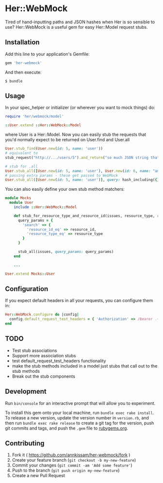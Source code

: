 # Her::WebMock

Tired of hand-inputting paths and JSON hashes when Her is so sensible to use?  Her::WebMock is a useful gem for easy Her::Model request stubs.

## Installation

Add this line to your application's Gemfile:

```ruby
gem 'her-webmock'
```

And then execute:

    $ bundle

## Usage

In your spec_helper or initializer (or wherever you want to mock things) do:

```ruby
require 'her/webmock/model'

::User.extend ::Her::WebMock::Model
```

where User is a Her::Model. Now you can easily stub the requests that you'd normally expect to
be returned on User.find and User.all

```ruby
User.stub_find(User.new(id: 5, name: 'user'))
# equivalent to
stub_request("http://.../users/5").and_return("so much JSON string that includes id 5 and name 'user'")
```

```ruby
# stub for .all
User.stub_all([User.new(id: 5, name: 'user'), User.new(id: 6, name: "anon")])
# passing extra params - these get passed to WebMock
User.stub_all([User.new(id: 5, name: 'user')], query: hash_including({}), headers: { per_page: 12 })
```

You can also easily define your own stub method matchers:

```ruby
module Mocks
  module User
    include ::Her::WebMock::Model

    def stub_for_resource_type_and_resource_id(issues, resource_type, resource_id)
      query_params = {
        'search' => {
          'resource_id_eq' => resource_id,
          'resource_type_eq' => resource_type
        }
      }

      stub_all(issues, query_params: query_params)
    end

    ...

User.extend Mocks::User
```

## Configuration

If you expect default headers in all your requests, you can configure them in:

```ruby
Her::WebMock.configure do |config|
  config.default_request_test_headers = { 'Authorization' => /Bearer .+/ }
end
```

## TODO
 * Test stub associations
 * Support more association stubs
 * test default_request_test_headers functionality
 * make the stub methods included in a model just stubs that call out to the stub methods
 * Break out the stub components

## Development

Run `bin/console` for an interactive prompt that will allow you to experiment.

To install this gem onto your local machine, run `bundle exec rake install`. To release a new version, update the version number in `version.rb`, and then run `bundle exec rake release` to create a git tag for the version, push git commits and tags, and push the `.gem` file to [rubygems.org](https://rubygems.org).

## Contributing

1. Fork it ( https://github.com/annkissam/her-webmock/fork )
2. Create your feature branch (`git checkout -b my-new-feature`)
3. Commit your changes (`git commit -am 'Add some feature'`)
4. Push to the branch (`git push origin my-new-feature`)
5. Create a new Pull Request
